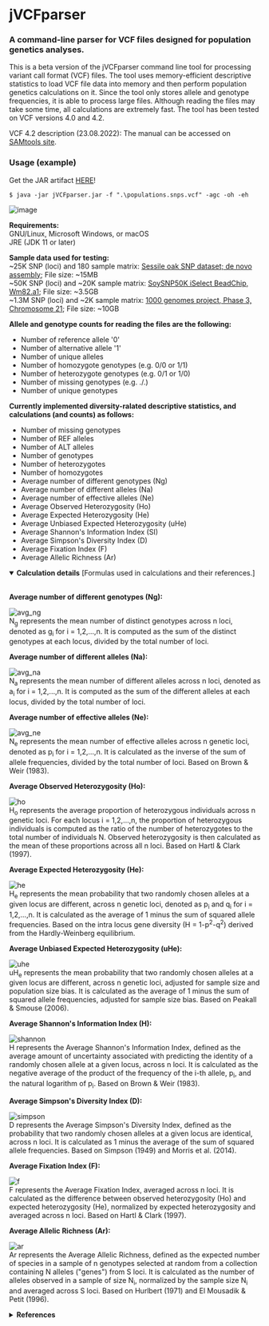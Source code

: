 # jVCFparser
### A command-line parser for VCF files designed for population genetics analyses.

This is a beta version of the jVCFparser command line tool for processing variant call format (VCF) files. The tool uses memory-efficient descriptive statistics to load VCF file data into memory and then perform population genetics calculations on it. Since the tool only stores allele and genotype frequencies, it is able to process large files. Although reading the files may take some time, all calculations are extremely fast. The tool has been tested on VCF versions 4.0 and 4.2.

VCF 4.2 description (23.08.2022): The manual can be accessed on [SAMtools site](https://samtools.github.io/hts-specs/VCFv4.2.pdf).

### Usage (example)

Get the JAR artifact [HERE](https://github.com/endreth/jVCFparser/blob/7dfacf604013e732b53484171909c0b713c56537/out/artifacts/jVCFparser_jar/jVCFparser.jar)!
```
$ java -jar jVCFparser.jar -f ".\populations.snps.vcf" -agc -oh -eh
```
![image](https://user-images.githubusercontent.com/104054427/226903182-23d5e9aa-1b05-4381-9647-75c658f05bb8.png)

<b>Requirements:</b><br>
GNU/Linux, Microsoft Windows, or macOS<br>
JRE (JDK 11 or later)<br>

<b>Sample data used for testing:</b><br>
~25K SNP (loci) and 180 sample matrix: [Sessile oak SNP dataset; de novo assembly](https://zenodo.org/record/3908963); File size: ~15MB<br>
~50K SNP (loci) and ~20K sample matrix: [SoySNP50K iSelect BeadChip, Wm82.a1](https://soybase.org/snps/); File size: ~3.5GB<br>
~1.3M SNP (loci) and ~2K sample matrix: [1000 genomes project, Phase 3, Chromosome 21](http://hgdownload.cse.ucsc.edu/gbdb/hg19/1000Genomes/phase3/); File size: ~10GB<br>

<b>Allele and genotype counts for reading the files are the following:</b><br>
- Number of reference allele '0'
- Number of alternative allele '1'
- Number of unique alleles
- Number of homozygote genotypes (e.g. 0/0 or 1/1)
- Number of heterozygote genotypes (e.g. 0/1 or 1/0)
- Number of missing genotypes (e.g. ./.)
- Number of unique genotypes

<b>Currently implemented diversity-ralated descriptive statistics, and calculations (and counts) as follows:</b><br>
- Number of missing genotypes
- Number of REF alleles
- Number of ALT alleles
- Number of genotypes
- Number of heterozygotes
- Number of homozygotes
- Average number of different genotypes (Ng)
- Average number of different alleles (Na)
- Average number of effective alleles (Ne)
- Average Observed Heterozygosity (Ho)
- Average Expected Heterozygosity (He)
- Average Unbiased Expected Heterozygosity (uHe)
- Average Shannon's Information Index (SI)
- Average Simpson's Diversity Index (D)
- Average Fixation Index (F)
- Average Allelic Richness (Ar)

<details open>
<summary><b>Calculation details</b> [Formulas used in calculations and their references.]</summary><br>

<b>Average number of different genotypes (Ng):</b>

![avg_ng](https://user-images.githubusercontent.com/104054427/226822434-6e95eb46-cad5-439d-93c3-812ac513f748.png)<br>
N<sub>g</sub> represents the mean number of distinct genotypes across n loci, denoted as g<sub>i</sub> for i = 1,2,...,n. It is computed as the sum of the distinct genotypes at each locus, divided by the total number of loci.<br>

<b>Average number of different alleles (Na):</b>

![avg_na](https://user-images.githubusercontent.com/104054427/226824848-e233419e-a937-470f-a109-bcb61ebb7e9d.png)<br>
N<sub>a</sub> represents the mean number of different alleles across n loci, denoted as a<sub>i</sub> for i = 1,2,...,n. It is computed as the sum of the different alleles at each locus, divided by the total number of loci.<br>

<b>Average number of effective alleles (Ne):</b>

![avg_ne](https://user-images.githubusercontent.com/104054427/226825215-6d3458bb-a2ee-42af-a5c7-d59f426bb27c.png)<br>
N<sub>e</sub> represents the mean number of effective alleles across n genetic loci, denoted as p<sub>i</sub> for i = 1,2,...,n. It is calculated as the inverse of the sum of allele frequencies, divided by the total number of loci. Based on Brown & Weir (1983).<br>

<b>Average Observed Heterozygosity (Ho):</b>

![ho](https://user-images.githubusercontent.com/104054427/226826154-0d24f49c-cd02-4cca-9b80-7beb7b653f2a.png)<br>
H<sub>o</sub> represents the average proportion of heterozygous individuals across n genetic loci. For each locus i = 1,2,...,n, the proportion of heterozygous individuals is computed as the ratio of the number of heterozygotes to the total number of individuals N. Observed heterozygosity is then calculated as the mean of these proportions across all n loci. Based on Hartl & Clark (1997).<br>

<b>Average Expected Heterozygosity (He):</b>

![he](https://user-images.githubusercontent.com/104054427/226826977-b14e2c88-7a60-4c4b-9758-f5d2c284d443.png)<br>
H<sub>e</sub> represents the mean probability that two randomly chosen alleles at a given locus are different, across n genetic loci, denoted as p<sub>i</sub> and q<sub>i</sub> for i = 1,2,...,n. It is calculated as the average of 1 minus the sum of squared allele frequencies. Based on the intra locus gene diversity (H = 1-p<sup>2</sup>-q<sup>2</sup>) derived from the Hardly-Weinberg equilibrium.<br>

<b>Average Unbiased Expected Heterozygosity (uHe):</b>

![uhe](https://user-images.githubusercontent.com/104054427/226839861-b24fbf41-ff12-4b50-aad7-bb5569a9e186.png)<br>
uH<sub>e</sub> represents the mean probability that two randomly chosen alleles at a given locus are different, across n genetic loci, adjusted for sample size and population size bias. It is calculated as the average of 1 minus the sum of squared allele frequencies, adjusted for sample size bias. Based on Peakall & Smouse (2006).<br>

<b>Average Shannon's Information Index (H):</b>

![shannon](https://user-images.githubusercontent.com/104054427/226840623-6fb903e9-9fc4-4596-b692-ee5324240b1c.png)<br>
H represents the Average Shannon's Information Index, defined as the average amount of uncertainty associated with predicting the identity of a randomly chosen allele at a given locus, across n loci. It is calculated as the negative average of the product of the frequency of the i-th allele, p<sub>i</sub>, and the natural logarithm of p<sub>i</sub>. Based on Brown & Weir (1983).<br>

<b>Average Simpson's Diversity Index (D):</b>

![simpson](https://user-images.githubusercontent.com/104054427/226841327-a3ba0679-e77e-40f0-b60a-fadd2132e0e3.png)<br>
D represents the Average Simpson's Diversity Index, defined as the probability that two randomly chosen alleles at a given locus are identical, across n loci. It is calculated as 1 minus the average of the sum of squared allele frequencies. Based on Simpson (1949) and Morris et al. (2014).<br>

<b>Average Fixation Index (F):</b>

![f](https://user-images.githubusercontent.com/104054427/226841959-2d27395c-94f9-4fd4-a964-bbd552b5d38c.png)<br>
F represents the Average Fixation Index, averaged across n loci. It is calculated as the difference between observed heterozygosity (Ho) and expected heterozygosity (He), normalized by expected heterozygosity and averaged across n loci. Based on Hartl & Clark (1997).<br>

<b>Average Allelic Richness (Ar):</b>

![ar](https://user-images.githubusercontent.com/104054427/226842779-bcde0246-d58d-4226-9c0e-eea1b6014b5d.png)<br>
Ar represents the Average Allelic Richness, defined as the expected number of species in a sample of n genotypes selected at random from a collection containing N alleles ("genes") from S loci. It is calculated as the number of alleles observed in a sample of size N<sub>i</sub>, normalized by the sample size N<sub>i</sub> and averaged across S loci. Based on Hurlbert (1971) and El Mousadik & Petit (1996).<br>

</details>

<details>
<summary><b>References</b></summary><br>
Brown, A. H., & Weir, B. S. (1983). Measuring genetic variability in plant populations. Isozymes in plant genetics and breeding, part A, 219-239.<br><br>
El Mousadik, A., & Petit, R. J. (1996). High level of genetic differentiation for allelic richness among populations of the argan tree [Argania spinosa (L.) Skeels] endemic to Morocco. Theoretical and applied genetics, 92, 832-839.<br><br>
Hartl, D. L., & Clark, A. G. (1997). Principles of population genetics (Vol. 116). Sunderland: Sinauer associates.<br><br>
Hurlbert, S. H. (1971). The nonconcept of species diversity: a critique and alternative parameters. Ecology, 52(4), 577-586.<br><br>
Morris, E. K., Caruso, T., Buscot, F., Fischer, M., Hancock, C., Maier, T. S., ... & Rillig, M. C. (2014). Choosing and using diversity indices: insights for ecological applications from the German Biodiversity Exploratories. Ecology and evolution, 4(18), 3514-3524.<br><br>
Peakall, R. O. D., and Peter E. Smouse. "GENALEX 6: genetic analysis in Excel. Population genetic software for teaching and research." Molecular ecology notes 6.1 (2006): 288-295.<br><br>
Simpson, E. H. (1949). Measurement of diversity. nature, 163(4148), 688-688.<br><br>

</details>
